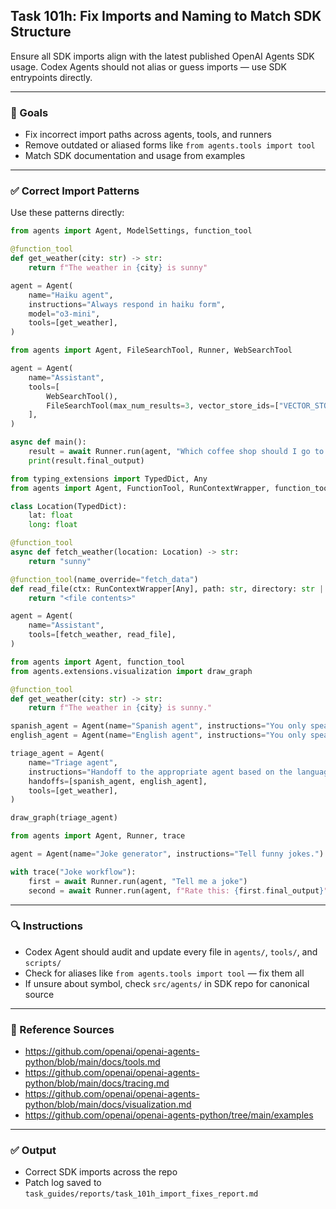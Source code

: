 ## Task 101h: Fix Imports and Naming to Match SDK Structure

Ensure all SDK imports align with the latest published OpenAI Agents SDK usage. Codex Agents should not alias or guess imports — use SDK entrypoints directly.

---

### 🎯 Goals
- Fix incorrect import paths across agents, tools, and runners
- Remove outdated or aliased forms like `from agents.tools import tool`
- Match SDK documentation and usage from examples

---

### ✅ Correct Import Patterns
Use these patterns directly:

```python
from agents import Agent, ModelSettings, function_tool

@function_tool
def get_weather(city: str) -> str:
    return f"The weather in {city} is sunny"

agent = Agent(
    name="Haiku agent",
    instructions="Always respond in haiku form",
    model="o3-mini",
    tools=[get_weather],
)
```

```python
from agents import Agent, FileSearchTool, Runner, WebSearchTool

agent = Agent(
    name="Assistant",
    tools=[
        WebSearchTool(),
        FileSearchTool(max_num_results=3, vector_store_ids=["VECTOR_STORE_ID"]),
    ],
)

async def main():
    result = await Runner.run(agent, "Which coffee shop should I go to today?")
    print(result.final_output)
```

```python
from typing_extensions import TypedDict, Any
from agents import Agent, FunctionTool, RunContextWrapper, function_tool

class Location(TypedDict):
    lat: float
    long: float

@function_tool
async def fetch_weather(location: Location) -> str:
    return "sunny"

@function_tool(name_override="fetch_data")
def read_file(ctx: RunContextWrapper[Any], path: str, directory: str | None = None) -> str:
    return "<file contents>"

agent = Agent(
    name="Assistant",
    tools=[fetch_weather, read_file],
)
```

```python
from agents import Agent, function_tool
from agents.extensions.visualization import draw_graph

@function_tool
def get_weather(city: str) -> str:
    return f"The weather in {city} is sunny."

spanish_agent = Agent(name="Spanish agent", instructions="You only speak Spanish.")
english_agent = Agent(name="English agent", instructions="You only speak English")

triage_agent = Agent(
    name="Triage agent",
    instructions="Handoff to the appropriate agent based on the language of the request.",
    handoffs=[spanish_agent, english_agent],
    tools=[get_weather],
)

draw_graph(triage_agent)
```

```python
from agents import Agent, Runner, trace

agent = Agent(name="Joke generator", instructions="Tell funny jokes.")

with trace("Joke workflow"):
    first = await Runner.run(agent, "Tell me a joke")
    second = await Runner.run(agent, f"Rate this: {first.final_output}")
```

---

### 🔍 Instructions
- Codex Agent should audit and update every file in `agents/`, `tools/`, and `scripts/`
- Check for aliases like `from agents.tools import tool` — fix them all
- If unsure about symbol, check `src/agents/` in SDK repo for canonical source

---

### 📘 Reference Sources
- https://github.com/openai/openai-agents-python/blob/main/docs/tools.md
- https://github.com/openai/openai-agents-python/blob/main/docs/tracing.md
- https://github.com/openai/openai-agents-python/blob/main/docs/visualization.md
- https://github.com/openai/openai-agents-python/tree/main/examples

---

### ✅ Output
- Correct SDK imports across the repo
- Patch log saved to `task_guides/reports/task_101h_import_fixes_report.md`